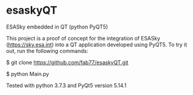 # esaskyQT
ESASky embedded in QT (python PyQT5)

This project is a proof of concept for the integration of ESASky (https://sky.esa.int) into a QT application developed using PyQT5.
To try it out, run the following commands:

$ git clone https://github.com/fab77/esaskyQT.git

$ python Main.py

Tested with python 3.7.3 and PyQt5 version 5.14.1

